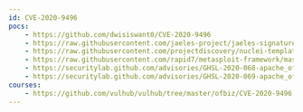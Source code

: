 ```yaml
---
id: CVE-2020-9496
pocs:
    - https://github.com/dwisiswant0/CVE-2020-9496
    - https://raw.githubusercontent.com/jaeles-project/jaeles-signatures/master/cves/apache-ofbiz-xss-cve-2020-9496.yaml
    - https://raw.githubusercontent.com/projectdiscovery/nuclei-templates/master/cves/CVE-2020-9496.yaml
    - https://raw.githubusercontent.com/rapid7/metasploit-framework/master/modules/exploits/linux/http/apache_ofbiz_deserialiation.rb
    - https://securitylab.github.com/advisories/GHSL-2020-068-apache_ofbiz
    - https://securitylab.github.com/advisories/GHSL-2020-069-apache_ofbiz
courses:
    - https://github.com/vulhub/vulhub/tree/master/ofbiz/CVE-2020-9496
---
```

